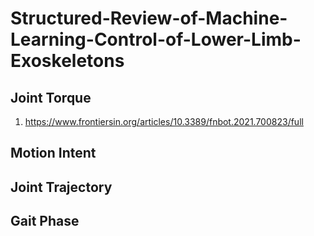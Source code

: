 # Structured-Review-of-Machine-Learning-Control-of-Lower-Limb-Exoskeletons

## Joint Torque
1. https://www.frontiersin.org/articles/10.3389/fnbot.2021.700823/full

## Motion Intent

## Joint Trajectory

## Gait Phase

